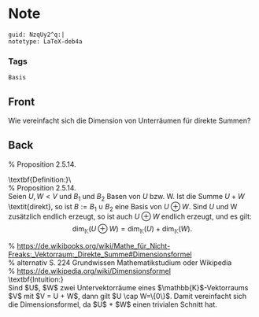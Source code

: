 # Note
```
guid: NzqUy2^q:|
notetype: LaTeX-deb4a
```

### Tags
```
Basis
```

## Front
Wie vereinfacht sich die Dimension von Unterräumen für direkte Summen?

## Back
% Proposition 2.5.14.<div>\textbf{Definition:}\\</div><div>% Proposition 2.5.14. </div><div>Seien $U, W<V$ und $B_{1}$ und $B_{2}$ Basen von $U$ bzw. W. Ist die Summe $U+W$ \textit{direkt}, so ist $B:=B_{1} \cup B_{2}$ eine Basis von $U \oplus W$. Sind $U$ und W zusätzlich endlich erzeugt, so ist auch $U \oplus W$ endlich erzeugt, und es gilt:
$$
\operatorname{dim}_{\mathbb{K}}(U \oplus W)=\operatorname{dim}_{\mathbb{K}}(U)+\operatorname{dim}_{\mathbb{K}}(W).
$$
</div><div>
</div><div>% <a href="https://de.wikibooks.org/wiki/Mathe_für_Nicht-Freaks:_Vektorraum:_Direkte_Summe#Dimensionsformel">https://de.wikibooks.org/wiki/Mathe_für_Nicht-Freaks:_Vektorraum:_Direkte_Summe#Dimensionsformel</a></div><div>% alternativ S. 224 Grundwissen Mathematikstudium oder Wikipedia</div><div>% <a href="https://de.wikipedia.org/wiki/Dimensionsformel">https://de.wikipedia.org/wiki/Dimensionsformel</a></div><div>
</div><div>\textbf{Intuition:}</div><div>
</div><div><span>Sind $U$, $W$ zwei Untervektorräume eines $\mathbb{K}$-Vektorraums $V$ mit $V = U + W$, dann gilt $U \cap W=\{0\}$. Damit vereinfacht sich die Dimensionsformel, da $U$ + $W$ einen trivialen Schnitt hat.</span>
</div>
